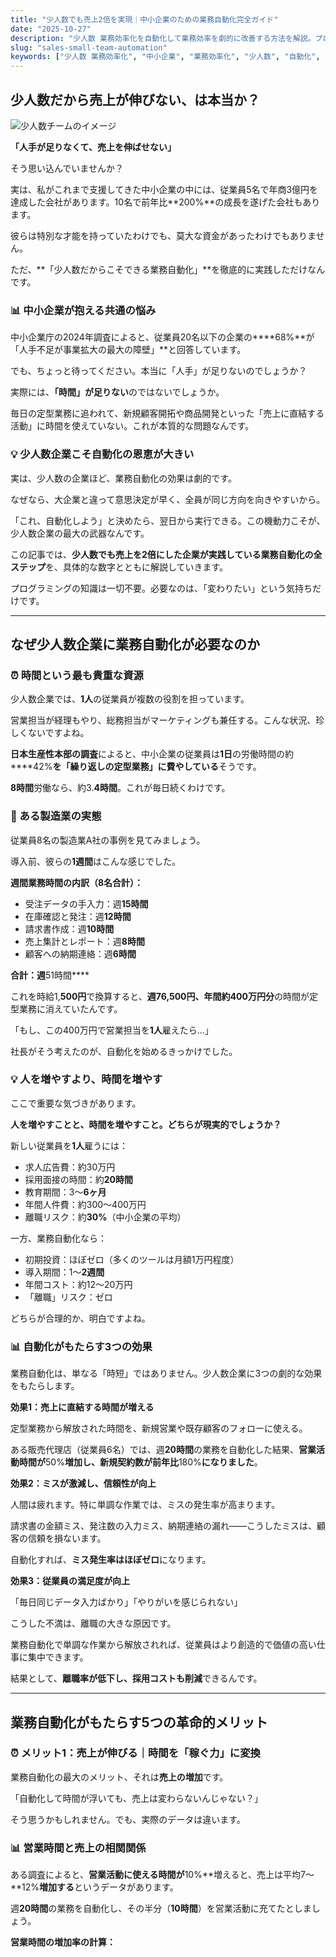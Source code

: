 ```yaml
---
title: "少人数でも売上2倍を実現｜中小企業のための業務自動化完全ガイド"
date: "2025-10-27"
description: "少人数 業務効率化を自動化して業務効率を劇的に改善する方法を解説。プログラミング不要で導入できる実践的なツールと手順を、初心者にもわかりやすく紹介します。"
slug: "sales-small-team-automation"
keywords: ["少人数 業務効率化", "中小企業", "業務効率化", "少人数", "自動化", "DX推進"]
---
```


## 少人数だから売上が伸びない、は本当か？

![少人数チームのイメージ](https://images.unsplash.com/photo-1522071820081-009f0129c71c?w=800&h=400&fit=crop)

**「人手が足りなくて、売上を伸ばせない」**

そう思い込んでいませんか？

実は、私がこれまで支援してきた中小企業の中には、従業員5名で年商3億円を達成した会社があります。10名で前年比**200%**の成長を遂げた会社もあります。

彼らは特別な才能を持っていたわけでも、莫大な資金があったわけでもありません。

ただ、**「少人数だからこそできる業務自動化」**を徹底的に実践しただけなんです。

### 📊 中小企業が抱える共通の悩み

中小企業庁の2024年調査によると、従業員20名以下の企業の****68%**が「人手不足が事業拡大の最大の障壁」**と回答しています。

でも、ちょっと待ってください。本当に「人手」が足りないのでしょうか？

実際には、**「時間」が足りない**のではないでしょうか。

毎日の定型業務に追われて、新規顧客開拓や商品開発といった「売上に直結する活動」に時間を使えていない。これが本質的な問題なんです。

### 💡 少人数企業こそ自動化の恩恵が大きい

実は、少人数の企業ほど、業務自動化の効果は劇的です。

なぜなら、大企業と違って意思決定が早く、全員が同じ方向を向きやすいから。

「これ、自動化しよう」と決めたら、翌日から実行できる。この機動力こそが、少人数企業の最大の武器なんです。

この記事では、**少人数でも売上を2倍にした企業が実践している業務自動化の全ステップ**を、具体的な数字とともに解説していきます。

プログラミングの知識は一切不要。必要なのは、「変わりたい」という気持ちだけです。

---

## なぜ少人数企業に業務自動化が必要なのか

### ⏰ 時間という最も貴重な資源

少人数企業では、**1人**の従業員が複数の役割を担っています。

営業担当が経理もやり、総務担当がマーケティングも兼任する。こんな状況、珍しくないですよね。

**日本生産性本部の調査**によると、中小企業の従業員は**1日**の労働時間の約****42%**を「繰り返しの定型業務」に費やしている**そうです。

**8時間**労働なら、約3.**4時間**。これが毎日続くわけです。

### 📍 ある製造業の実態

従業員8名の製造業A社の事例を見てみましょう。

導入前、彼らの**1週間**はこんな感じでした。

**週間業務時間の内訳（8名合計）：**
- 受注データの手入力：週**15時間**
- 在庫確認と発注：週**12時間**
- 請求書作成：週**10時間**
- 売上集計とレポート：週**8時間**
- 顧客への納期連絡：週**6時間**

**合計：週**51時間****

これを時給1,**500円**で換算すると、**週76,**500円**、年間約400万円分**の時間が定型業務に消えていたんです。

「もし、この400万円で営業担当を**1人**雇えたら...」

社長がそう考えたのが、自動化を始めるきっかけでした。

### 💡 人を増やすより、時間を増やす

ここで重要な気づきがあります。

**人を増やすことと、時間を増やすこと。どちらが現実的でしょうか？**

新しい従業員を**1人**雇うには：
- 求人広告費：約30万円
- 採用面接の時間：約**20時間**
- 教育期間：3〜**6ヶ月**
- 年間人件費：約300〜400万円
- 離職リスク：約**30%**（中小企業の平均）

一方、業務自動化なら：
- 初期投資：ほぼゼロ（多くのツールは月額1万円程度）
- 導入期間：1〜**2週間**
- 年間コスト：約12〜20万円
- 「離職」リスク：ゼロ

どちらが合理的か、明白ですよね。

### 📊 自動化がもたらす3つの効果

業務自動化は、単なる「時短」ではありません。少人数企業に3つの劇的な効果をもたらします。

**効果1：売上に直結する時間が増える**

定型業務から解放された時間を、新規営業や既存顧客のフォローに使える。

ある販売代理店（従業員6名）では、週**20時間**の業務を自動化した結果、**営業活動時間が**50%**増加し、新規契約数が前年比**180%**になりました**。

**効果2：ミスが激減し、信頼性が向上**

人間は疲れます。特に単調な作業では、ミスの発生率が高まります。

請求書の金額ミス、発注数の入力ミス、納期連絡の漏れ——こうしたミスは、顧客の信頼を損ないます。

自動化すれば、**ミス発生率はほぼゼロ**になります。

**効果3：従業員の満足度が向上**

「毎日同じデータ入力ばかり」「やりがいを感じられない」

こうした不満は、離職の大きな原因です。

業務自動化で単調な作業から解放されれば、従業員はより創造的で価値の高い仕事に集中できます。

結果として、**離職率が低下し、採用コストも削減**できるんです。

---

## 業務自動化がもたらす5つの革命的メリット

### ⏰ メリット1：売上が伸びる｜時間を「稼ぐ力」に変換

業務自動化の最大のメリット、それは**売上の増加**です。

「自動化して時間が浮いても、売上は変わらないんじゃない？」

そう思うかもしれません。でも、実際のデータは違います。

### 📊 営業時間と売上の相関関係

ある調査によると、**営業活動に使える時間が**10%**増えると、売上は平均7〜**12%**増加する**というデータがあります。

週**20時間**の業務を自動化し、その半分（**10時間**）を営業活動に充てたとしましょう。

**営業時間の増加率の計算：**